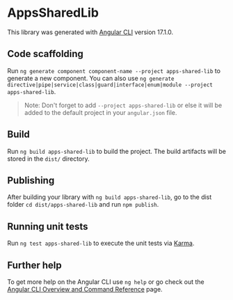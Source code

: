 # AppsSharedLib

This library was generated with [Angular CLI](https://github.com/angular/angular-cli) version 17.1.0.

## Code scaffolding

Run `ng generate component component-name --project apps-shared-lib` to generate a new component. You can also use `ng generate directive|pipe|service|class|guard|interface|enum|module --project apps-shared-lib`.
> Note: Don't forget to add `--project apps-shared-lib` or else it will be added to the default project in your `angular.json` file. 

## Build

Run `ng build apps-shared-lib` to build the project. The build artifacts will be stored in the `dist/` directory.

## Publishing

After building your library with `ng build apps-shared-lib`, go to the dist folder `cd dist/apps-shared-lib` and run `npm publish`.

## Running unit tests

Run `ng test apps-shared-lib` to execute the unit tests via [Karma](https://karma-runner.github.io).

## Further help

To get more help on the Angular CLI use `ng help` or go check out the [Angular CLI Overview and Command Reference](https://angular.io/cli) page.
